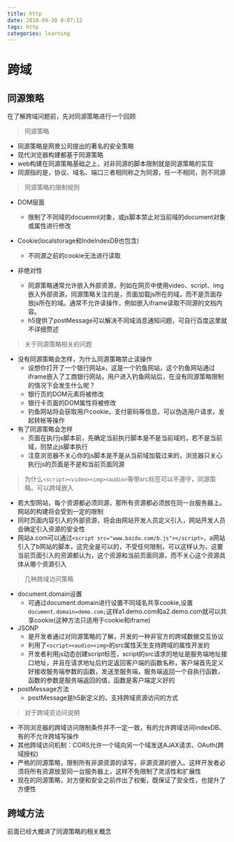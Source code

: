 ```yaml
---
title: http
date: 2018-09-30 8:07:12
tags: http
categories: learning
---
```




# 跨域

## 同源策略

在了解跨域问题前，先对同源策略进行一个回顾

> 同源策略

* 同源策略是网景公司提出的著名的安全策略
* 现代浏览器构建都基于同源策略
* web构建在同源策略基础之上，对非同源的脚本限制就是同源策略的实现
* 同源指的是，协议、域名、端口三者相同称之为同源，任一不相同，则不同源

<div><!-- more--></div>

> 同源策略的限制规则

* DOM层面
    * 限制了不同域的docuemnt对象，或js脚本禁止对当前域的document对象或属性进行修改
* Cookie(localstorage和IndeIndexDB也包含)    
    * 不同源之前的cookie无法进行读取
    
* 非绝对性
    * 同源策略通常允许嵌入外部资源，列如在网页中使用video、script、img嵌入外部资源，同源策略关注的是，页面加载js所在的域，而不是页面存放js所在的域。通常不允许读操作，例如嵌入iframe读取不同源的文档内容。
    * h5提供了postMessage可以解决不同域消息通知问题，可自行百度这里就不详细赘述
    
> 关于同源策略相关的问题

* 没有同源策略会怎样，为什么同源策略禁止读操作
    * 设想你打开了一个银行网站a，这是一个钓鱼网站，这个钓鱼网站通过iframe嵌入了工商银行网站，用户进入钓鱼网站后，在没有同源策略限制的情况下会发生什么呢？
    * 银行页的DOM元素将被修改
    * 银行卡页面的DOM属性将被修改
    * 钓鱼网站将会获取用户cookie，支付密码等信息，可以伪造用户请求，发起转帐等操作
* 有了同源策略会怎样
    * 页面在执行js脚本前，先确定当前执行脚本是不是当前域的，若不是当前域，则禁止js脚本执行
    * 注意浏览器不关心你的js脚本是不是从当前域加载过来的，浏览器只关心执行js的页面是不是和当前页面同源
    
> 为什么`<script><video><img><audio>`等带src标签可以不遵守，同源策略。可以跨域嵌入

* 若大型网站，每个资源都必须同源，那所有资源都必须放在同一台服务器上。网站的构建将会受到一定的限制
* 同时页面内容引入的外部资源，将会由网站开发人员定义引入，网站开发人员会确定引入资源的安全性
* 网站a.com可以通过`<script src="www.baidu.com/b.js"></script>`，a网站引入了b网站的脚本，这完全是可以的，不受任何限制，可以这样认为，这要当前页面引入的资源都认为，这个资源和当前页面同源，而不关心这个资源具体从哪个资源引入

> 几种跨域访问策略

* document.domain设置
    * 可通过document.domain进行设置不同域名共享cookie,设置`document.domain=demo.com;`这样a1.demo.com和a2.demo.com就可以共享cookie(这种方法只适用于cookie和iframe)
* JSONP
    * 是开发者通过对同源策略的了解，开发的一种非官方的跨域数据交互协议
    * 利用了`<script><audio><img>`的src属性天生支持跨域的属性开发的
    * 开发者利用js动态创建script标签，script的src请求的地址是服务端地址接口地址，并且在请求地址后约定返回客户端的函数名称，客户端首先定义好接收服务端参数的函数，发送至服务端，服务端返回一个自执行函数，函数的参数是服务端返回的值，函数是客户端定义好的
* postMessage方法
    * postMessage是h5新定义的，支持跨域资源访问的方式

> 对于跨域资访问说明

* 不同浏览器的跨域访问限制条件并不一定一致，有的允许跨域访问indexDB、有的不允许跨域写操作
* 其他跨域访问机制：CORS允许一个域向另一个域发送AJAX请求、OAuth(跨域授权)
* 严格的同源策略，限制所有非源资源的读写，非源资源的嵌入。这样开发者必须将所有资源放至同一台服务器上，这样不免限制了灵活性和扩展性
* 现在的同源策略，对方便和安全之前作出了权衡，既保证了安全性，也提升了方便性

## 跨域方法

前面已经大概讲了同源策略的相关概念



